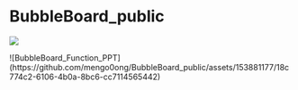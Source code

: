 # BubbleBoard_public
<p>
  <img src="https://github.com/mengo0ong/BubbleBoard_public/assets/153881177/356efeb1-c2d6-4b3f-9a40-b55b949aab28">
</p>
![BubbleBoard_Function_PPT](https://github.com/mengo0ong/BubbleBoard_public/assets/153881177/18c774c2-6106-4b0a-8bc6-cc7114565442)

